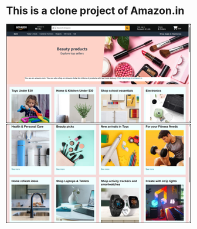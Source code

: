 <h1> This is a clone project of Amazon.in </h1>
<img src="home_page.png">
<img src="hero_section.png">